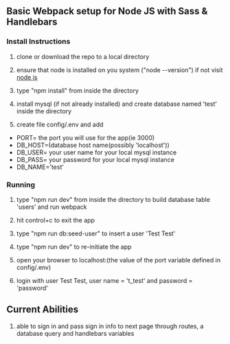 ## Basic Webpack setup for Node JS with Sass & Handlebars
### Install Instructions

1) clone or download the repo to a local directory

2) ensure that node is installed on you system ("node --version") if not visit [node js](https://nodejs.org/en/)

3) type "npm install" from inside the directory

4) install mysql (if not already installed) and create database named 'test' inside the directory

5) create file config/.env and add
* PORT= the port you will use for the app(ie 3000)
* DB_HOST=(database host name(possibly 'localhost'))
* DB_USER= your user name for your local mysql instance
* DB_PASS= your password for your local mysql instance
* DB_NAME='test'

### Running
1) type "npm run dev" from inside the directory to build database table 'users' and run webpack

2) hit control+c to exit the app

3) type "npm run db:seed-user" to insert a user 'Test Test'

4) type "npm run dev" to re-initiate the app

5) open your browser to localhost:(the value of the port variable defined in config/.env)

6) login with user Test Test, user name = 't_test' and password = 'password'

## Current Abilities
1) able to sign in and pass sign in info to next page through routes, a database query and handlebars variables



